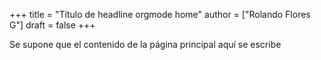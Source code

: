 +++
title = "Título de headline orgmode home"
author = ["Rolando Flores G"]
draft = false
+++

Se supone que el contenido de la página principal aquí se escribe